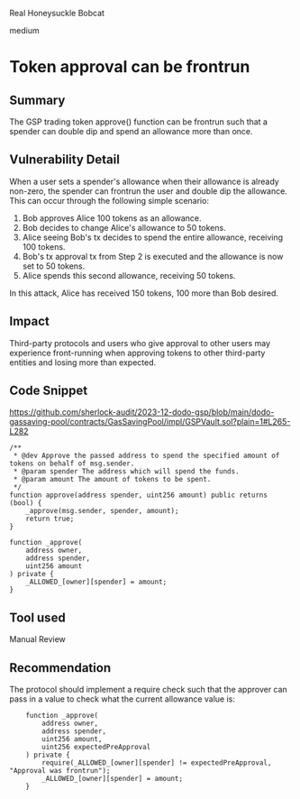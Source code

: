 Real Honeysuckle Bobcat

medium

# Token approval can be frontrun

## Summary

The GSP trading token approve() function can be frontrun such that a spender can double dip and spend an allowance more than once. 


## Vulnerability Detail

When a user sets a spender's allowance when their allowance is already non-zero, the spender can frontrun the user and double dip the allowance. This can occur through the following simple scenario:

1. Bob approves Alice 100 tokens as an allowance.
2. Bob decides to change Alice's allowance to 50 tokens.
3. Alice seeing Bob's tx decides to spend the entire allowance, receiving 100 tokens.
4. Bob's tx approval tx from Step 2 is executed and the allowance is now set to 50 tokens.
5. Alice spends this second allowance, receiving 50 tokens.

In this attack, Alice has received 150 tokens, 100 more than Bob desired.

## Impact

Third-party protocols and users who give approval to other users may experience front-running when approving tokens to other third-party entities and losing more than expected.

## Code Snippet

https://github.com/sherlock-audit/2023-12-dodo-gsp/blob/main/dodo-gassaving-pool/contracts/GasSavingPool/impl/GSPVault.sol?plain=1#L265-L282

```solidity
/**
 * @dev Approve the passed address to spend the specified amount of tokens on behalf of msg.sender.
 * @param spender The address which will spend the funds.
 * @param amount The amount of tokens to be spent.
 */
function approve(address spender, uint256 amount) public returns (bool) {
    _approve(msg.sender, spender, amount);
    return true;
}

function _approve(
    address owner,
    address spender,
    uint256 amount
) private {
    _ALLOWED_[owner][spender] = amount;
}
```

## Tool used

Manual Review

## Recommendation

The protocol should implement a require check such that the approver can pass in a value to check what the current allowance value is:

```solidity
    function _approve(
        address owner,
        address spender,
        uint256 amount,
        uint256 expectedPreApproval
    ) private {
        require(_ALLOWED_[owner][spender] != expectedPreApproval, "Approval was frontrun");
        _ALLOWED_[owner][spender] = amount;
    }
```